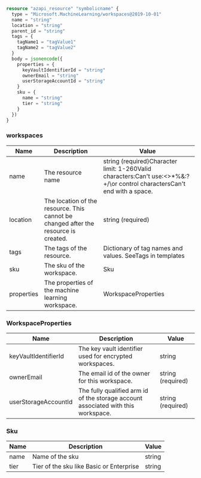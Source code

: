```terraform
resource "azapi_resource" "symbolicname" {
  type = "Microsoft.MachineLearning/workspaces@2019-10-01"
  name = "string"
  location = "string"
  parent_id = "string"
  tags = {
    tagName1 = "tagValue1"
    tagName2 = "tagValue2"
  }
  body = jsonencode({
    properties = {
      keyVaultIdentifierId = "string"
      ownerEmail = "string"
      userStorageAccountId = "string"
    }
    sku = {
      name = "string"
      tier = "string"
    }
  })
}

```

### workspaces

| Name | Description | Value |
|-|-|-|
| name | The resource name | string (required)Character limit: 1-260Valid characters:Can't use:<>*%&:?+/\\or control charactersCan't end with a space. |
| location | The location of the resource. This cannot be changed after the resource is created. | string (required) |
| tags | The tags of the resource. | Dictionary of tag names and values. SeeTags in templates |
| sku | The sku of the workspace. | Sku |
| properties | The properties of the machine learning workspace. | WorkspaceProperties |


### WorkspaceProperties

| Name | Description | Value |
|-|-|-|
| keyVaultIdentifierId | The key vault identifier used for encrypted workspaces. | string |
| ownerEmail | The email id of the owner for this workspace. | string (required) |
| userStorageAccountId | The fully qualified arm id of the storage account associated with this workspace. | string (required) |


### Sku

| Name | Description | Value |
|-|-|-|
| name | Name of the sku | string |
| tier | Tier of the sku like Basic or Enterprise | string |


